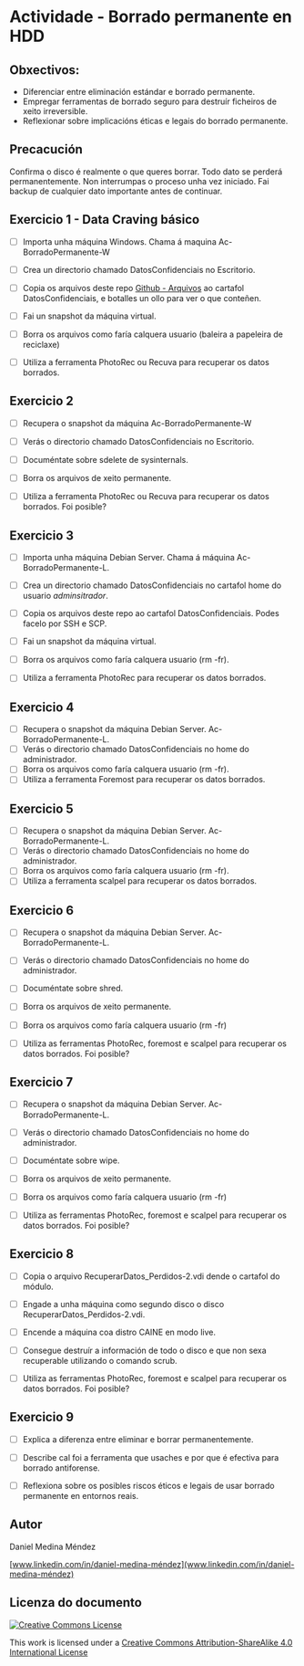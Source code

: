 # Actividade - Borrado permanente en HDD



## Obxectivos:

- Diferenciar entre eliminación estándar e borrado permanente.
- Empregar ferramentas de borrado seguro para destruír ficheiros de xeito irreversible.
- Reflexionar sobre implicacións éticas e legais do borrado permanente.

## Precacución

Confirma o disco é realmente o que queres borrar.
Todo dato se perderá permanentemente.
Non interrumpas o proceso unha vez iniciado.
Fai backup de cualquier dato importante antes de continuar.


## Exercicio 1 - Data Craving básico

- [ ] Importa unha máquina Windows. Chama á maquina Ac-BorradoPermanente-W
- [ ] Crea  un directorio chamado DatosConfidenciais no Escritorio.
- [ ] Copia os arquivos deste repo [Github - Arquivos](https://github.com/dani-medina/Actividade_-_Borrado_permanente_en_HDD/tree/main/Arquivos) ao cartafol DatosConfidenciais, e botalles un ollo para ver o que conteñen.
- [ ] Fai un snapshot da máquina virtual.
- [ ] Borra os arquivos como faría calquera usuario (baleira a papeleira de reciclaxe)
- [ ] Utiliza a ferramenta PhotoRec ou Recuva para recuperar os datos borrados.



## Exercicio 2

- [ ] Recupera o snapshot da máquina Ac-BorradoPermanente-W
- [ ] Verás o directorio chamado DatosConfidenciais no Escritorio.
- [ ] Documéntate sobre  sdelete de sysinternals.
- [ ] Borra os arquivos de xeito permanente.
- [ ] Utiliza a ferramenta PhotoRec ou Recuva para recuperar os datos borrados. Foi posible?





## Exercicio 3

- [ ] Importa unha máquina Debian Server. Chama á máquina Ac-BorradoPermanente-L.
- [ ] Crea un directorio chamado DatosConfidenciais no cartafol home do usuario *adminsitrador*.
- [ ] Copia os arquivos deste repo ao cartafol DatosConfidenciais. Podes facelo por SSH e SCP.
- [ ] Fai un snapshot da máquina virtual.
- [ ] Borra os arquivos como faría calquera usuario (rm -fr).
- [ ] Utiliza a ferramenta PhotoRec para recuperar os datos borrados.



## Exercicio 4

- [ ] Recupera o snapshot da máquina Debian Server. Ac-BorradoPermanente-L.
- [ ] Verás o directorio chamado DatosConfidenciais no home do administrador.
- [ ] Borra os arquivos como faría calquera usuario (rm -fr).
- [ ] Utiliza a ferramenta Foremost para recuperar os datos borrados.

## Exercicio 5

- [ ] Recupera o snapshot da máquina Debian Server. Ac-BorradoPermanente-L.
- [ ] Verás o directorio chamado DatosConfidenciais no home do administrador.
- [ ] Borra os arquivos como faría calquera usuario (rm -fr).
- [ ] Utiliza a ferramenta scalpel para recuperar os datos borrados.

## Exercicio 6

- [ ] Recupera o snapshot da máquina Debian Server. Ac-BorradoPermanente-L.
- [ ] Verás o directorio chamado DatosConfidenciais no home do administrador.
- [ ] Documéntate sobre  shred.
- [ ] Borra os arquivos de xeito permanente.
- [ ] Borra os arquivos como faría calquera usuario (rm -fr)
- [ ] Utiliza as ferramentas PhotoRec, foremost e scalpel para recuperar os datos borrados. Foi posible?



## Exercicio 7

- [ ] Recupera o snapshot da máquina Debian Server. Ac-BorradoPermanente-L.
- [ ] Verás o directorio chamado DatosConfidenciais no home do administrador.
- [ ] Documéntate sobre  wipe.
- [ ] Borra os arquivos de xeito permanente.
- [ ] Borra os arquivos como faría calquera usuario (rm -fr)
- [ ] Utiliza as ferramentas PhotoRec, foremost e scalpel para recuperar os datos borrados. Foi posible?



## Exercicio 8

- [ ] Copia o arquivo  RecuperarDatos_Perdidos-2.vdi dende o cartafol do módulo.
- [ ] Engade a unha máquina como segundo disco o disco RecuperarDatos_Perdidos-2.vdi.
- [ ] Encende a máquina coa distro CAINE en modo live.
- [ ] Consegue destruír a información de todo o disco e que non sexa recuperable utilizando o comando  scrub.
- [ ] Utiliza as ferramentas PhotoRec, foremost e scalpel para recuperar os datos borrados. Foi posible?



## Exercicio 9

- [ ] Explica a diferenza entre eliminar e borrar permanentemente.
- [ ] Describe cal foi a ferramenta que usaches e por que é efectiva para borrado antiforense.
- [ ] Reflexiona sobre os posibles riscos éticos e legais de usar borrado permanente en entornos reais.





## Autor

Daniel Medina Méndez

[www.linkedin.com/in/daniel-medina-méndez](www.linkedin.com/in/daniel-medina-méndez)

## Licenza do documento

[![Creative Commons License](https://i.creativecommons.org/l/by-sa/4.0/88x31.png)](http://creativecommons.org/licenses/by-sa/4.0/)

This work is licensed under a [Creative Commons Attribution-ShareAlike 4.0 International License](http://creativecommons.org/licenses/by-sa/4.0/)
